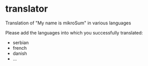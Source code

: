 # translator
Translation of "My name is mikroSum" in various languages

Please add the languages into which you successfully translated:
- serbian
- french
- danish
-  ...
